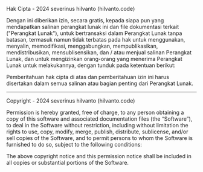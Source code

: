 Hak Cipta - 2024 severinus hilvanto (hilvanto.code) 

Dengan ini diberikan izin, secara gratis, kepada siapa pun yang mendapatkan salinan perangkat lunak ini dan file dokumentasi terkait ("Perangkat Lunak"), untuk bertransaksi dalam Perangkat Lunak tanpa batasan, termasuk namun tidak terbatas pada hak untuk menggunakan, menyalin, memodifikasi, menggabungkan, mempublikasikan, mendistribusikan, mensublisensikan, dan / atau menjual salinan Perangkat Lunak, dan untuk mengizinkan orang-orang yang menerima Perangkat Lunak untuk melakukannya, dengan tunduk pada ketentuan berikut:

Pemberitahuan hak cipta di atas dan pemberitahuan izin ini harus disertakan dalam semua salinan atau bagian penting dari Perangkat Lunak.

________________________________________________________________________________________________________________________________________________

Copyright - 2024 severinus hilvanto (hilvanto.code) 

Permission is hereby granted, free of charge, to any person obtaining a copy of this software and associated documentation files (the “Software”), to deal in the Software without restriction, including without limitation the rights to use, copy, modify, merge, publish, distribute, sublicense, and/or sell copies of the Software, and to permit persons to whom the Software is furnished to do so, subject to the following conditions:

The above copyright notice and this permission notice shall be included in all copies or substantial portions of the Software.
